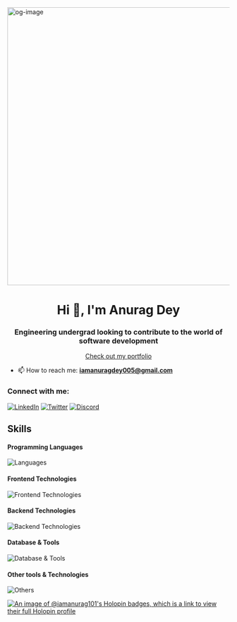<img width="1200" height="630" alt="og-image" src="https://github.com/user-attachments/assets/ef1f833a-106b-4a6d-9515-33c3b44005b1" />

<h1 align="center">Hi 👋, I'm Anurag Dey</h1>
<h3 align="center">Engineering undergrad looking to contribute to the world of software development</h3>
<p align="center">
  <a href="https://www.byanurag.com" target="_blank" text-decoration="none">
    Check out my portfolio
  </a>
</p>


- 📫 How to reach me: **iamanuragdey005@gmail.com**

<h3 align="left">Connect with me:</h3>
<p align="center">
  
[![LinkedIn](https://img.shields.io/badge/LinkedIn-0077B5?style=for-the-badge&logo=linkedin&logoColor=white)](https://www.linkedin.com/in/iamanurag101)
[![Twitter](https://img.shields.io/badge/Twitter-1DA1F2?style=for-the-badge&logo=twitter&logoColor=white)](https://x.com/anuragdeyO1)
[![Discord](https://img.shields.io/badge/Discord-5865F2?style=for-the-badge&logo=Discord&logoColor=white)](https://discord.com/users/anuragdey_o1)
</p>

## Skills

#### Programming Languages
![Languages](https://go-skill-icons.vercel.app/api/icons?i=c,cpp,js,ts,python)

#### Frontend Technologies
![Frontend Technologies](https://go-skill-icons.vercel.app/api/icons?i=react,vite,next,html,css,scss,tailwind,shadcn,gsap)

#### Backend Technologies
![Backend Technologies](https://go-skill-icons.vercel.app/api/icons?i=nodejs,express,prisma,sequelize,jwt)

#### Database & Tools
![Database & Tools](https://go-skill-icons.vercel.app/api/icons?i=mysql,mongodb,neon,postgresql)

#### Other tools & Technologies
![Others](https://go-skill-icons.vercel.app/api/icons?i=git,github,markdown,vercel,vscode,figma,payload,ngrok,postman,ps,ai,lighthouse,overleaf)

[![An image of @iamanurag101's Holopin badges, which is a link to view their full Holopin profile](https://holopin.me/iamanurag101)](https://holopin.io/@iamanurag101)
